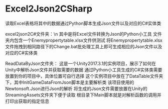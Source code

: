 # Excel2Json2CSharp
读取Excel表格将其中的数据通过Python脚本生成Json文件以及对应的C#实体类

excel2json2C#文件夹：\n
其中是将Excel文件转换为Json的Python小工具
文件夹内包含一个Enemypropertytable.xlsx文件供测试
将Enemypropertytable.xlsx文件拖拽到相同路径下的Change.bat批处理工具上即可生成相应的Json文件以及对应的C#实体类


ReadDataByJson文件夹：
这是一个Unity2017.3.1的实例项目，展示了如何在Unity中解析Json文件并获取需要的数据
通过Python小工具生成的C#实体类需要放置到你的项目中，具体位置可自行选择
这个实例项目中放在了DataTable文件夹下，其中InitGameDataFromJson脚本是主要解析类
该项目使用的Newtonsoft.Json进行Json的解析
将生成的Json文件需要放置在Unity的StreamingAssets文件夹下便于读取
根目录下Main脚本就是对解析函数的调用并打印出获取的指定信息
